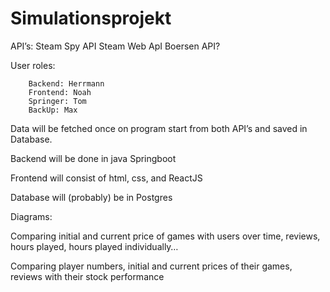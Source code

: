 ﻿# Simulationsprojekt

API’s: 	Steam Spy API
		Steam Web ApI
		Boersen API?


User roles: 

		Backend: Herrmann
		Frontend: Noah
		Springer: Tom
  		BackUp: Max


Data will be fetched once on program start from both API’s and saved in Database. 

Backend will be done in java Springboot

Frontend will consist of html, css, and ReactJS

Database will (probably) be in Postgres




Diagrams: 

Comparing initial and current price of games with users over time, reviews, hours played, hours played individually…

Comparing player numbers, initial and current prices of their games, reviews with their stock performance
